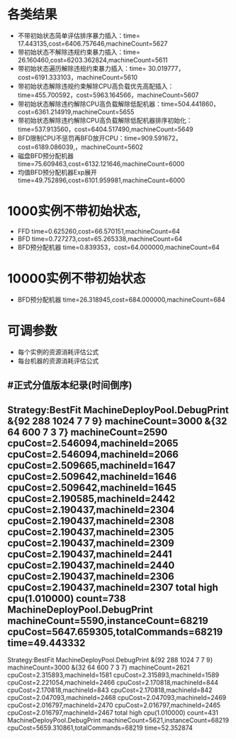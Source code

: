 # 各类结果
- 不带初始状态简单评估排序暴力插入：time= 17.443135,cost=6406.757646,machineCount=5627
- 带初始状态不解除违规约束暴力插入：time= 26.160460,cost=6203.362824,machineCount=5611
- 带初始状态遍历解除违规约束暴力插入：time= 30.019777，cost=6191.333103，machineCount=5610
- 带初始状态解除违规约束解除CPU高负载优先高配插入：time=455.700592，cost=5963.164566，machineCount=5607
- 带初始状态解除违约解除CPU高负载解除低配机器：time=504.441860，cost=6361.214919,machineCount=5655
- 带初始状态解除违约解除CPU高负载解除低配机器排序初始化：time=537.913560，cost=6404.517490,machineCount=5649
- BFD限制CPU不惩罚再BFD放开CPU：time=909.591672，cost=6189.086039,，machineCount=5602
- 磁盘BFD预分配机器 time=75.609463,cost=6132.121646,machineCount=6000
- 均值BFD预分配机器Exp展开 time=49.752896,cost=6101.959981,machineCount=6000

# 1000实例不带初始状态,
- FFD time=0.625260,cost=66.570151,machineCount=64
- BFD time=0.727273,cost=65.265338,machineCount=64
- BFD预分配机器 time=0.839353，cost=64.000000,machineCount=64

# 10000实例不带初始状态
- BFD预分配机器 time=26.318945,cost=684.000000,machineCount=684

# 可调参数
- 每个实例的资源消耗评估公式
- 每台机器的资源消耗评估公式

#正式分值版本纪录(时间倒序)
---
Strategy:BestFit
MachineDeployPool.DebugPrint
    &{92 288 1024 7 7 9} machineCount=3000
    &{32 64 600 7 3 7} machineCount=2590
    cpuCost=2.546094,machineId=2065
    cpuCost=2.546094,machineId=2066
    cpuCost=2.509665,machineId=1647
    cpuCost=2.509642,machineId=1646
    cpuCost=2.509642,machineId=1645
    cpuCost=2.190585,machineId=2442
    cpuCost=2.190437,machineId=2304
    cpuCost=2.190437,machineId=2308
    cpuCost=2.190437,machineId=2305
    cpuCost=2.190437,machineId=2309
    cpuCost=2.190437,machineId=2441
    cpuCost=2.190437,machineId=2440
    cpuCost=2.190437,machineId=2306
    cpuCost=2.190437,machineId=2307
total high cpu(1.010000) count=738
MachineDeployPool.DebugPrint machineCount=5590,instanceCount=68219
cpuCost=5647.659305,totalCommands=68219
time=49.443332
---
Strategy:BestFit
MachineDeployPool.DebugPrint
    &{92 288 1024 7 7 9} machineCount=3000
    &{32 64 600 7 3 7} machineCount=2621
    cpuCost=2.315893,machineId=1581
    cpuCost=2.315893,machineId=1589
    cpuCost=2.221054,machineId=2466
    cpuCost=2.170818,machineId=844
    cpuCost=2.170818,machineId=843
    cpuCost=2.170818,machineId=842
    cpuCost=2.047093,machineId=2468
    cpuCost=2.047093,machineId=2469
    cpuCost=2.016797,machineId=2470
    cpuCost=2.016797,machineId=2465
    cpuCost=2.016797,machineId=2467
total high cpu(1.010000) count=431
MachineDeployPool.DebugPrint machineCount=5621,instanceCount=68219
cpuCost=5659.310861,totalCommands=68219
time=52.352874